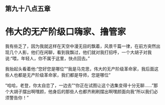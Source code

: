 ## 第九十八点五章

# 伟大的无产阶级口嗨家、撸管家

我有些乏了，因为我就这样在天空中漫无目的飘着，风景千篇一律，在前方突然出现几个人影，他们在闲聊，看到我飘过，他们就对我打招呼，一个大胡子对我说:“喂，年轻人，你不属于这里，快点回去。”

﻿我抬起头看着他:“您好您是哪位”“我是马克思，伟大的无产阶级革命家，我后面这些人也都是无产阶级革命家，我们都是导师，您是哪位”

“哈哈，老登，你太自恋了，一边去”“你正在试图让这个选集变得十分无聊……”那个大胡子摆出啊嘿颜，他身后的那些人也都齐刷刷摆出啊嘿颜面向我“所以我们必须警告你！”